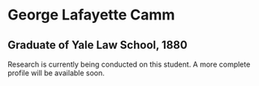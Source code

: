 # George Lafayette Camm
## Graduate of Yale Law School, 1880

Research is currently being conducted on this student. A more complete profile will be available soon.
